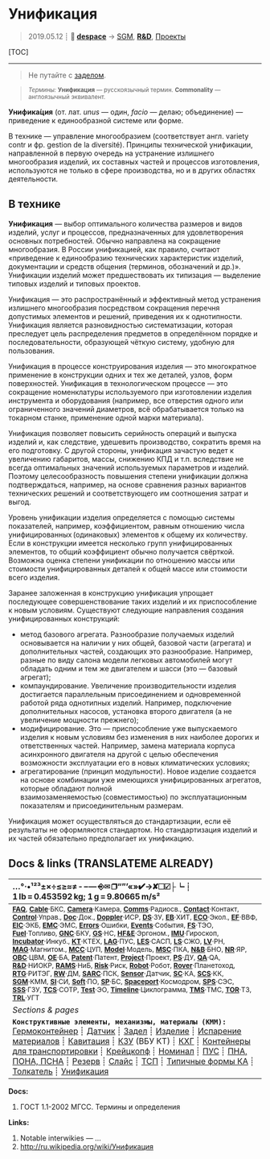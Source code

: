 # Унификация
> 2019.05.12 ┊ **🚀 [despace](index.md)** → [SGM](sgm.md), **[R&D](rnd.md)**, [Проекты](project.md)

[TOC]

---

> Не путайте с [заделом](margin.md).

> <small>*Термины:* **Унификация** — русскоязычный термин. **Commonality** — англоязычный эквивалент.</small>

**Унифика́ция** (от. лат. *unus* — один, *facio* — делаю; объединение) — приведение к единообразной системе или форме.

В технике — управление многообразием (соответствует англ. variety contr и фр. gestion de la diversité). Принципы технической унификации, направленной в первую очередь на устранение излишнего многообразия изделий, их составных частей и процессов изготовления, используются не только в сфере производства, но и в других областях деятельности.



## В технике
**Унификация** — выбор оптимального количества размеров и видов изделий, услуг и процессов, предназначенных для удовлетворения основных потребностей. Обычно направлена на сокращение многообразия. В России унификацией, как правило, считают «приведение к единообразию технических характеристик изделий, документации и средств общения (терминов, обозначений и др.)». Унификации изделий может предшествовать их типизация — выделение типовых изделий и типовых проектов.

Унификация — это распространённый и эффективный метод устранения излишнего многообразия посредством сокращения перечня допустимых элементов и решений, приведения их к однотипности. Унификация является разновидностью систематизации, которая преследует цель распределения предметов в определённом порядке и последовательности, образующей чёткую систему, удобную для пользования.

Унификация в процессе конструирования изделия — это многократное применение в конструкции одних и тех же деталей, узлов, форм поверхностей. Унификация в технологическом процессе — это сокращение номенклатуры используемого при изготовлении изделия инструмента и оборудования (например, все отверстия одного или ограниченного значений диаметров, всё обрабатывается только на токарном станке, применение одной марки материала).

Унификация позволяет повысить серийность операций и выпуска изделий и, как следствие, удешевить производство, сократить время на его подготовку. С другой стороны, унификация зачастую ведет к увеличению габаритов, массы, снижению КПД и т.п. вследствие не всегда оптимальных значений используемых параметров и изделий. Поэтому целесообразность повышения степени унификации должна подтверждаться, например, на основе сравнения разных вариантов технических решений и соответствующего им соотношения затрат и выгод.

Уровень унификации изделия определяется с помощью системы показателей, например, коэффициентом, равным отношению числа унифицированных (одинаковых) элементов к общему их количеству. Если в конструкции имеется несколько групп унифицированных элементов, то общий коэффициент обычно получается свёрткой. Возможна оценка степени унификации по отношению массы или стоимости унифицированных деталей к общей массе или стоимости всего изделия.

Заранее заложенная в конструкцию унификация упрощает последующее совершенствование таких изделий и их приспособление к новым условиям. Существуют следующие направления создания унифицированных конструкций:

   - метод базового агрегата. Разнообразие получаемых изделий основывается на наличии у них общей, базовой части (агрегата) и дополнительных частей, создающих это разнообразие. Например, разные по виду салона модели легковых автомобилей могут обладать одним и тем же двигателем и шасси (это — базовый агрегат);
   - компаундирование. Увеличение производительности изделия достигается параллельным присоединением и одновременной работой ряда однотипных изделий. Например, подключение дополнительных насосов, установка второго двигателя (а не увеличение мощности прежнего);
   - модифицирование. Это — приспособление уже выпускаемого изделия к новым условиям без изменения в них наиболее дорогих и ответственных частей. Например, замена материала корпуса асинхронного двигателя на другой с целью обеспечения возможности эксплуатации его в новых климатических условиях;
   - агрегатирование (принцип модульности). Новое изделие создается на основе комбинации уже имеющихся унифицированных агрегатов, которые обладают полной взаимозаменяемостью (совместимостью) по эксплуатационным показателям и присоединительным размерам.

Унификация может осуществляться до стандартизации, если её результаты не оформляются стандартом. Но стандартизация изделий и их частей обязательно предполагает их унификацию.



<p style="page-break-after:always"> </p>

## Docs & links (TRANSLATEME ALREADY)
|…°·•¹²³±×÷≤≥≈≠ ‑ −— ⎆✉ ❐“”’«»✔→✘☐☑├┕┆ 1 lb = 0.453592 kg; 1 g = 9.80665 m/s²|
|:--|
|<small>**[FAQ](faq.md)**, **[Cable](cable.md)**·БКС, **[Camera](camera.md)**·Камера, **[Comms](comms.md)**·Радиосв., **[Contact](contact.md)**·Контакт, **[Control](control.md)**·Управ., **[Doc](doc.md)**·Док., **[Doppler](doppler.md)**·ИСР, **[DS](ds.md)**·ЗУ, **[EB](eb.md)**·ХИТ, **[ECO](ecology.md)**·Экол., **[EF](ef.md)**·ВВФ, **[ElC](elc.md)**·ЭКБ, **[EMC](emc.md)**·ЭМС, **[Errors](error.md)**·Ошибки, **[Events](event.md)**·События, **[FS](fs.md)**·ТЭО, **[Fuel](fuel.md)**·Топливо, **[GNC](gnc.md)**·БКУ, **[GS](scs.md)**·НС, **[HF&E](hfe.md)**·Эргоном., **[IMU](imu.md)**·Гироскоп, **[Incubator](incubator.md)**·Инкуб., **[KT](kt.md)**·КТЕХ, **[LAG](lag.md)**·ПУC, **[LES](les.md)**·САСП, **[LS](ls.md)**·СЖО, **[LV](lv.md)**·РН, **[MAG](mag.md)**·Магнитом., **[MCC](mcc.md)**·ЦУП, **[Model](model.md)**·Модель, **[MSC](sc.md)**·ПКА, **[N&B](nnb.md)**·БНО, **[NR](nr.md)**·ЯР, **[OBC](obc.md)**·ЦВМ, **[OE](oe.md)**·БА, **[Patent](патент.md)**·Патент, **[Project](project.md)**·Проект, **[PS](ps.md)**·ДУ, **[QA](quality.md)**·QA, **[R&D](rnd.md)**·НИОКР, **[RAMS](rams.md)**·НиБ, **[Risk](risk.md)**·Риск, **[Robot](robotics.md)**·Робот, **[Rover](rover.md)**·Планетоход, **[RTG](rtg.md)**·РИТЭГ, **[RW](rw.md)**·ДМ, **[SARC](sarc.md)**·ПСК, **[Sensor](sensor.md)**·Датчик, **[SC](sc.md)**·КА, **[SCS](scs.md)**·КК, **[SGM](sgm.md)**·КММ, **[SI](si.md)**·СИ, **[Soft](soft.md)**·ПО, **[SP](sp.md)**·БС, **[Spaceport](spaceport.md)**·Космодром, **[SPS](sps.md)**·СЭС, **[SSS](sss.md)**·ГЗУ, **[TCS](tcs.md)**·СОТР, **[Test](test.md)**·ЭО, **[Timeline](timeline.md)**·Циклограмма, **[TMS](tms.md)**·ТМС, **[TOR](tor.md)**·ТЗ, **[TRL](trl.md)**·УГТ</small>|
|*Sections & pages*|
|**`Конструктивные элементы, механизмы, материалы (КММ):`**<br> [Гермоконтейнер](гермоконтейнер.md) ┊ [Датчик](sensor.md) ┊ [Задел](margin.md) ┊ [Изделие](unit.md) ┊ [Испарение материалов](mat_sublime.md) ┊ [Кавитация](cavitation.md) ┊ [КЗУ](cinu.md) (ВБУ КТ) ┊ [КХГ](cgs.md) ┊ [Контейнеры для транспортировки](ship_contain.md) ┊ [Крейцкопф](crosshead.md) ┊ [Номинал](nominal.md) ┊ [ПУС](lag.md) ┊ [ПНА, ПОНА, ПСНА](aiad.md) ┊ [Резерв](reserve.md) ┊ [Слайс](слайс.md) ┊ [ТСП](tsp.md) ┊ [Типичные формы КА](sc_ts.md) ┊ [Толкатель](толкатель.md) ┊ [Унификация](commonality.md) |

**Docs:**

   1. ГОСТ 1.1-2002 МГСС. Термины и определения

**Links:**

   1. Notable interwikies — …
   1. <http://ru.wikipedia.org/wiki/Унификация>

